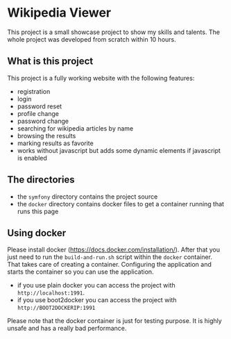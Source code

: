 Wikipedia Viewer
================

This project is a small showcase project to show my skills and talents.
The whole project was developed from scratch within 10 hours.


What is this project
--------------------

This project is a fully working website with the following features:

* registration
* login
* password reset
* profile change
* password change
* searching for wikipedia articles by name
* browsing the results
* marking results as favorite
* works without javascript but adds some dynamic elements if javascript is enabled


The directories
---------------

* the `symfony` directory contains the project source
* the `docker` directory contains docker files to get a container running that runs this page


Using docker
------------

Please install docker (https://docs.docker.com/installation/). After that you
just need to run the `build-and-run.sh` script within the `docker` container.
That takes care of creating a container. Configuring the application and starts
the container so you can use the application.

* if you use plain docker you can access the project with `http://localhost:1991`.
* if you use boot2docker you can access the project with `http://BOOT2DOCKERIP:1991`

Please note that the docker container is just for testing purpose. It is highly
unsafe and has a really bad performance.
